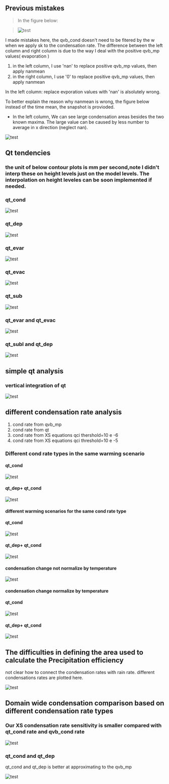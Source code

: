 

## Previous mistakes

>    In the figure below:

> ![test](https://github.com/JiananChenUST/random_pic_years/blob/main/qvb_cond_detail_contour_20_levels_2.png)


I made mistakes here, the qvb_cond doesn't need to be fitered by the w when we apply sk to the condensation rate. The difference between the left column and right column is due to the way I deal with the positive qvb_mp values( evaporation )

1. in the left column, I use 'nan' to replace positive qvb_mp values, then apply nanmean 
2. in the right column, I use '0' to replace positive qvb_mp values, then apply nanmean

In the left column: replace evporation values with 'nan' is alsolutely wrong.




To better explain the reason why nanmean is wrong, the figure below instead of the time mean, the snapshot is provioded.

* In the left column, We can see large condensation areas besides the two known maxima. The large value can be caused by less number to average in x direction (neglect nan).

![test](https://github.com/JiananChenUST/random_pic_years/blob/main/qvb_weighted_or_not_in_t_series.png)



## Qt tendencies

### the unit of below contour plots is mm per second,note I didn't interp these on height levels just on the model levels. The interpolation on height leveles can be soon implemented if needed.
### qt_cond
![test](https://github.com/JiananChenUST/random_pic_years/blob/main/qt_cond_no_weighted.png)

### qt_dep
![test](https://github.com/JiananChenUST/random_pic_years/blob/main/qt_dep_no_weighted.png)

### qt_evar
![test](https://github.com/JiananChenUST/random_pic_years/blob/main/qt_evar_no_weighted.png)

### qt_evac
![test](https://github.com/JiananChenUST/random_pic_years/blob/main/qt_evac_no_weighted.png)

### qt_sub
![test](https://github.com/JiananChenUST/random_pic_years/blob/main/qt_subl_no_weighted.png)

### qt_evar and qt_evac
![test](https://github.com/JiananChenUST/random_pic_years/blob/main/qt_evar_evac_no_weighted.png)

### qt_subl and qt_dep 
![test](https://github.com/JiananChenUST/random_pic_years/blob/main/qt_subl_dep_no_weighted.png)

## simple qt analysis

### vertical integration of qt

![test](https://github.com/JiananChenUST/random_pic_years/blob/main/qt_2d_analysis.png)


## different condensation rate analysis
1. cond rate from qvb_mp
2. cond rate from qt
3. cond rate from XS equations qci thershold=10 e -6
4. cond rate from XS equations qci threshold=10 e -5

### Different cond rate types in the same warming scenario

#### qt_cond
![test](https://github.com/JiananChenUST/random_pic_years/blob/main/cond_compare1.png)

#### qt_dep+ qt_cond
![test](https://github.com/JiananChenUST/random_pic_years/blob/main/cond_compare1_dep.png)

#### different warming scenarios for the same cond rate type

#### qt_cond
![test](https://github.com/JiananChenUST/random_pic_years/blob/main/cond_compare2.png)

#### qt_dep+ qt_cond
![test](https://github.com/JiananChenUST/random_pic_years/blob/main/cond_compare2_dep.png)

#### condensation change not normalize by temperature

![test](https://github.com/JiananChenUST/random_pic_years/blob/main/cond_increasement_compare.png)

#### condensation change normalize by temperature

#### qt_cond
![test](https://github.com/JiananChenUST/random_pic_years/blob/main/cond_increasement_compare_normalize.png)

#### qt_dep+ qt_cond
![test](https://github.com/JiananChenUST/random_pic_years/blob/main/cond_increasement_compare_normalize.png)

## The difficulties in defining the area used to calculate the Precipitation efficiency

not clear how to connect the condensation rates with rain rate. different condensations rates are plotted here.

![test](https://github.com/JiananChenUST/random_pic_years/blob/main/how_to_select_pe_region.png)

## Domain wide condensation comparison based on different condensation rate types
### Our XS condensation rate sensitivity is smaller compared with qt_cond rate and qvb_cond rate

![test](https://github.com/JiananChenUST/random_pic_years/blob/main/cond_domain_wide.png)

### qt_cond and qt_dep 

qt_cond and qt_dep is better at approximating to the qvb_mp

![test](https://github.com/JiananChenUST/random_pic_years/blob/main/qt_cond_dep_domainwide.png)